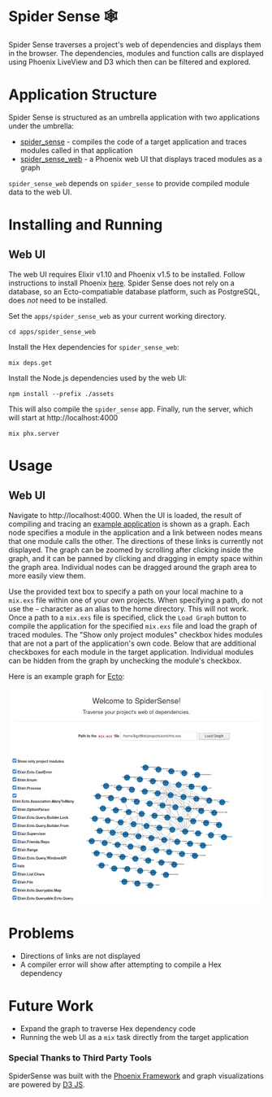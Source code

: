 # Spider Sense 🕸️

Spider Sense traverses a project's web of dependencies and displays them in the browser. The dependencies, modules and function calls are displayed using Phoenix LiveView and D3 which then can be filtered and explored.

# Application Structure

Spider Sense is structured as an umbrella application with two applications under the umbrella:

- [spider_sense](https://github.com/spawnfest/spider-sense/tree/master/apps/spider_sense) - compiles the code of a target application and traces modules called in that application
- [spider_sense_web](https://github.com/spawnfest/spider-sense/tree/master/apps/spider_sense_web) - a Phoenix web UI that displays traced modules as a graph

`spider_sense_web` depends on `spider_sense` to provide compiled module data to the web UI.

# Installing and Running

## Web UI

The web UI requires Elixir v1.10 and Phoenix v1.5 to be installed.
Follow instructions to install Phoenix [here](https://hexdocs.pm/phoenix/installation.html).
Spider Sense does not rely on a database, so an Ecto-compatiable database platform, such as PostgreSQL, does _not_ need to be installed.

Set the `apps/spider_sense_web` as your current working directory.

```
cd apps/spider_sense_web
```

Install the Hex dependencies for `spider_sense_web`:

```
mix deps.get
```

Install the Node.js dependencies used by the web UI:

```
npm install --prefix ./assets
```

This will also compile the `spider_sense` app.
Finally, run the server, which will start at http://localhost:4000

```
mix phx.server
```

# Usage

## Web UI

Navigate to http://localhost:4000.
When the UI is loaded, the result of compiling and tracing an [example application](https://github.com/spawnfest/spider-sense/tree/master/apps/spider_sense/priv/example) is shown as a graph.
Each node specifies a module in the application and a link between nodes means that one module calls the other.
The directions of these links is currently not displayed.
The graph can be zoomed by scrolling after clicking inside the graph, and it can be panned by clicking and dragging in empty space within the graph area.
Individual nodes can be dragged around the graph area to more easily view them.

Use the provided text box to specify a path on your local machine to a `mix.exs` file within one of your own projects.
When specifying a path, do not use the `~` character as an alias to the home directory.
This will not work.
Once a path to a `mix.exs` file is specified, click the `Load Graph` button to compile the application for the specified `mix.exs` file and load the graph of traced modules.
The "Show only project modules" checkbox hides modules that are not a part of the application's own code.
Below that are additional checkboxes for each module in the target application.
Individual modules can be hidden from the graph by unchecking the module's checkbox.

Here is an example graph for [Ecto](https://github.com/elixir-ecto/ecto):

![](./example.png)

# Problems

- Directions of links are not displayed
- A compiler error will show after attempting to compile a Hex dependency

# Future Work

- Expand the graph to traverse Hex dependency code
- Running the web UI as a `mix` task directly from the target application

### Special Thanks to Third Party Tools

SpiderSense was built with the [Phoenix Framework](https://phoenixframework.org/) and graph visualizations are powered by [D3 JS](https://d3js.org/).
